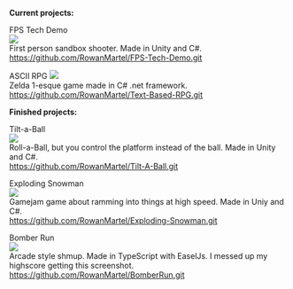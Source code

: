 __Current projects:__

FPS Tech Demo<br>
![](https://cdn.discordapp.com/attachments/1084588666095157392/1084588714824581250/fps.png)<br>
First person sandbox shooter. Made in Unity and C#.<br>
https://github.com/RowanMartel/FPS-Tech-Demo.git

ASCII RPG
![](https://cdn.discordapp.com/attachments/1084588666095157392/1088802650142806016/image.png)<br>
Zelda 1-esque game made in C# .net framework.<br>
https://github.com/RowanMartel/Text-Based-RPG.git

__Finished projects:__

Tilt-a-Ball<br>
![](https://cdn.discordapp.com/attachments/1084588666095157392/1084599274169442415/image.png)<br>
Roll-a-Ball, but you control the platform instead of the ball. Made in Unity and C#.<br>
https://github.com/RowanMartel/Tilt-A-Ball.git

Exploding Snowman<br>
![](https://cdn.discordapp.com/attachments/1084588666095157392/1084602226267398305/image.png)<br>
Gamejam game about ramming into things at high speed. Made in Uniy and C#.<br>
https://github.com/RowanMartel/Exploding-Snowman.git

Bomber Run<br>
![](https://cdn.discordapp.com/attachments/1084588666095157392/1088801142298906644/image.png)<br>
Arcade style shmup. Made in TypeScript with EaselJs. I messed up my highscore getting this screenshot.<br>
https://github.com/RowanMartel/BomberRun.git
